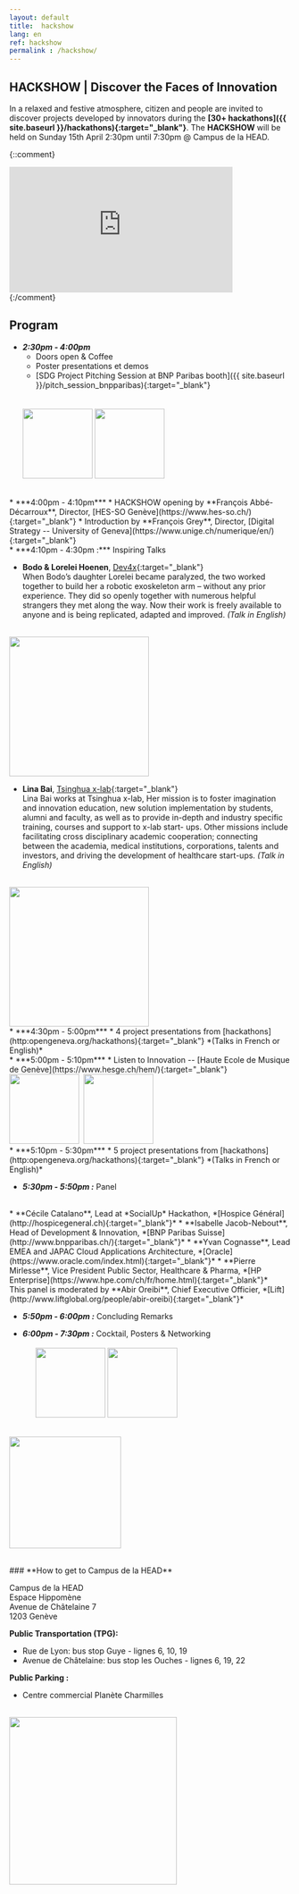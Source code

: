 ```yaml
---
layout: default
title:  hackshow
lang: en
ref: hackshow
permalink : /hackshow/
---
```



## **HACKSHOW | Discover the Faces of Innovation**

In a relaxed and festive atmosphere, citizen and people are invited to discover projects developed by innovators during the **[30+ hackathons]({{ site.baseurl }}/hackathons){:target="_blank"}**. The **HACKSHOW** will be held on Sunday 15th April 2:30pm until 7:30pm @ Campus de la HEAD.


{::comment}
<iframe width="400" height="225" src="https://www.youtube.com/embed/kGFslZ8O-XU?rel=0" frameborder="0" allow="autoplay; encrypted-media" allowfullscreen></iframe><br>
{:/comment}


## **Program**
* ***2:30pm - 4:00pm***
  * Doors open & Coffee
  * Poster presentations et demos
  * [SDG Project Pitching Session at BNP Paribas booth]({{ site.baseurl }}/pitch_session_bnpparibas){:target="_blank"}
  <br />
  <br>
  <img src="{{ site.baseurl }}/images/hackshow/posters.jpg" height="125" alt="" class="imgspace" />&nbsp;<img src="{{ site.baseurl }}/images/hackshow/demo.jpg" height="125" alt="" class="imgspace" />


<br />
* ***4:00pm - 4:10pm***
  * HACKSHOW opening by **François Abbé-Décarroux**, Director, [HES-SO Genève](https://www.hes-so.ch/){:target="_blank"}
  * Introduction by **François Grey**, Director, [Digital Strategy -- University of Geneva](https://www.unige.ch/numerique/en/){:target="_blank"}  
<br />
* ***4:10pm - 4:30pm :*** Inspiring Talks

  * **Bodo & Lorelei Hoenen**, [Dev4x](http://www.dev4x.com){:target="_blank"}  
  When Bodo’s daughter Lorelei became paralyzed, the two worked together to build her a robotic exoskeleton arm – without any prior experience. They did so openly together with numerous helpful strangers they met along the way. Now their work is freely available to anyone and is being replicated, adapted and improved. *(Talk in English)*  
  <br />
  <img src="{{ site.baseurl }}/images/hackshow/BodoLLorelei.jpeg" width="250" alt="" class="imgspace" />  
<br />

  * **Lina Bai**, [Tsinghua x-lab](http://www.x-lab.tsinghua.edu.cn/en/){:target="_blank"}  
  Lina Bai works at Tsinghua x-lab, Her mission is to foster imagination and innovation
  education, new solution implementation by students, alumni and faculty, as well as
  to provide in-depth and industry specific training, courses and support to x-lab start-
  ups. Other missions include facilitating cross disciplinary academic cooperation;
  connecting between the academia, medical institutions, corporations, talents and
  investors, and driving the development of healthcare start-ups. *(Talk in English)*  
  <br />
  <img src="{{ site.baseurl }}/images/hackshow/BAI_LINA.jpg" width="250" alt="" class="imgspace" />




<br />
* ***4:30pm - 5:00pm***  
  * 4 project presentations from [hackathons](http:opengeneva.org/hackathons){:target="_blank"} *(Talks in French or English)*  
<br />
* ***5:00pm - 5:10pm***
  * Listen to Innovation -- [Haute Ecole de Musique de Genève](https://www.hesge.ch/hem/){:target="_blank"}  
  <br />
  <img src="{{ site.baseurl }}/images/hackshow/logo_hem.png" height="125" alt="" class="imgspace" />&nbsp;&nbsp;<img src="{{ site.baseurl }}/images/hackshow/hem_banner.png" height="125" alt="" class="imgspace" />  

<br />
* ***5:10pm - 5:30pm***
  * 5 project presentations from [hackathons](http:opengeneva.org/hackathons){:target="_blank"} *(Talks in French or English)*   
<br />

* ***5:30pm - 5:50pm :*** Panel
<br />
  * **Cécile Catalano**, Lead at *SocialUp* Hackathon, *[Hospice Général](http://hospicegeneral.ch){:target="_blank"}*
  * **Isabelle Jacob-Nebout**, Head of Development & Innovation, *[BNP Paribas Suisse](http://www.bnpparibas.ch/){:target="_blank"}*
  * **Yvan Cognasse**, Lead EMEA and JAPAC Cloud Applications Architecture, *[Oracle](https://www.oracle.com/index.html){:target="_blank"}*
  * **Pierre Mirlesse**, Vice President Public Sector, Healthcare & Pharma, *[HP Enterprise](https://www.hpe.com/ch/fr/home.html){:target="_blank"}*   
  <br />
  This panel is moderated by **Abir Oreibi**, Chief Executive Officier, *[Lift](http://www.liftglobal.org/people/abir-oreibi){:target="_blank"}*   
  <br />

* ***5:50pm - 6:00pm :*** Concluding Remarks

* ***6:00pm - 7:30pm :*** Cocktail, Posters & Networking  
    <br />
    &nbsp;&nbsp;&nbsp;&nbsp;&nbsp;&nbsp;<img src="{{ site.baseurl }}/images/hackshow/applaud.jpg" height="125" alt="" class="imgspace" />&nbsp;<img src="{{ site.baseurl }}/images/hackshow/cocktail.jpg" height="125" alt="" class="imgspace" />

<br><a href="https://www.eventbrite.com/e/open-geneva-hackshow-tickets-44587949758?aff=utm_source%3Deb_email%26utm_medium%3Demail%26utm_campaign%3Dnew_event_email&utm_term=eventname_text" target="_blank"><img src="{{ site.baseurl }}/images/register_button.png" width="200"></a>

<br>
### **How to get to Campus de la HEAD**

Campus de la HEAD<br>
Espace Hippomène<br>
Avenue de Châtelaine 7<br>
1203 Genève<br>

**Public Transportation (TPG):**
* Rue de Lyon: bus stop Guye - lignes 6, 10, 19
* Avenue de Châtelaine: bus stop les Ouches - lignes 6, 19, 22

**Public Parking :**
* Centre commercial Planète Charmilles



<br>
<img src="{{ site.baseurl }}/images/hackshow/campusHEAD.jpg" height="300" alt="" class="imgspace" />
<br>
